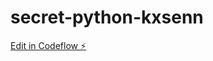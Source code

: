 # secret-python-kxsenn

[Edit in Codeflow ⚡️](https://stackblitz.com/~/github.com/Michel0312/secret-python-kxsenn)